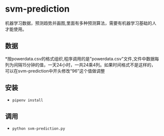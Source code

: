 # svm-prediction
机器学习数据，预测趋势并画图,里面有多种预测算法，需要有机器学习基础的人才能使用。

## 数据
*按powerdata.csv的格式组织,程序调用的是"powerdata.csv"文件,文件中数据每列为间隔15分钟的值，一天24小时，一共24乘4列。如果时间格式不是这样的，可以在svm-prediction中开头修改“96”这个值做调整

## 安装
* `pipenv install`
## 调用
* `python svm-prediction.py`

